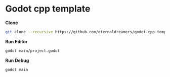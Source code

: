 # Godot cpp template

**Clone**
```sh
git clone --recursive https://github.com/eternaldreamers/godot-cpp-template.git
```

**Run Editor**
```sh
godot main/project.godot
```

**Run Debug**
```sh
godot main
```

